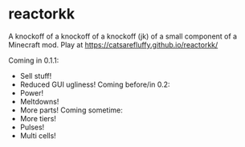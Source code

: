 # reactorkk
A knockoff of a knockoff of a knockoff (jk) of a small component of a Minecraft mod. Play at https://catsarefluffy.github.io/reactorkk/

Coming in 0.1.1:
* Sell stuff!
* Reduced GUI ugliness!
Coming before/in 0.2:
* Power!
* Meltdowns!
* More parts!
Coming sometime:
* More tiers!
* Pulses!
* Multi cells!
